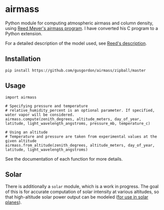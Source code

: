 # airmass
Python module for computing atmospheric airmass and column density, using [Reed Meyer's airmass program](http://reed.gigacorp.net/vitdownld.html#airmass). I have converted his C program to a Python extension.

For a detailed description of the model used, see [Reed's description](https://github.com/gusgordon/airmass/blob/master/extensions/airmassc.c).

## Installation
```
pip install https://github.com/gusgordon/airmass/zipball/master
```

## Usage
```
import airmass

# Specifying pressure and temperature
# relative_humidity_percent is an optional parameter. If specified, water vapor will be considered.
airmass.compute(zenith_degrees, altitude_meters, day_of_year, latitude, light_wavelength_angstroms, pressure_mb, temperature_c)

# Using an altitude
# Temperature and pressure are taken from experimental values at the given altitude
airmass.from_altitude(zenith_degrees, altitude_meters, day_of_year, latitude, light_wavelength_angstroms)
```
See the documentation of each function for more details.

## Solar
There is additionally a `solar` module, which is a work in progress. The goal of this is for accurate computation of solar intensity at various altitudes, so that high-altitude solar power output can be modeled ([for use in solar planes](https://github.com/gusgordon/atmosat)).
